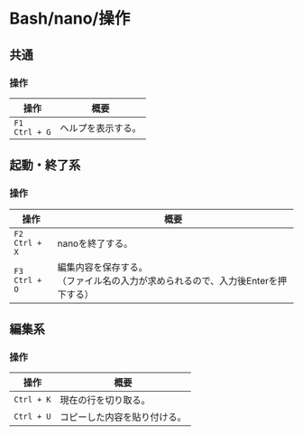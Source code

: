# Bash/nano/操作

## 共通

### 操作

| 操作                 | 概要               |
| -------------------- | ------------------ |
| `F1`<br />`Ctrl + G` | ヘルプを表示する。 |

## 起動・終了系

### 操作

| 操作                 | 概要                                                         |
| -------------------- | ------------------------------------------------------------ |
| `F2`<br />`Ctrl + X` | nanoを終了する。                                             |
| `F3`<br />`Ctrl + O` | 編集内容を保存する。<br />（ファイル名の入力が求められるので、入力後Enterを押下する） |

## 編集系

### 操作

| 操作       | 概要                         |
| ---------- | ---------------------------- |
| `Ctrl + K` | 現在の行を切り取る。         |
| `Ctrl + U` | コピーした内容を貼り付ける。 |

